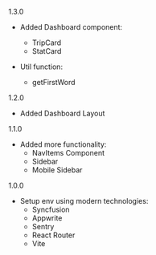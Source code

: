 1.3.0

- Added Dashboard component:
  - TripCard
  - StatCard

- Util function:
  - getFirstWord

1.2.0

- Added Dashboard Layout

1.1.0

- Added more functionality:
  - NavItems Component
  - Sidebar
  - Mobile Sidebar

1.0.0

- Setup env using modern technologies:
  - Syncfusion
  - Appwrite
  - Sentry
  - React Router
  - Vite
